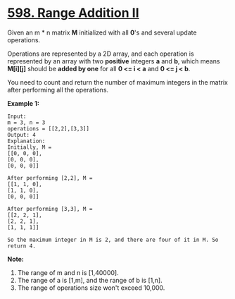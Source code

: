 # [598. Range Addition II](https://leetcode.com/problems/range-addition-ii/)

Given an m \* n matrix **M** initialized with all **0**'s and several update operations.

Operations are represented by a 2D array, and each operation is represented by an array with two **positive** integers **a** and **b**, which means **M[i][j]** should be **added by one** for all **0 <= i < a** and **0 <= j < b**.

You need to count and return the number of maximum integers in the matrix after performing all the operations.

**Example 1:**

    Input:
    m = 3, n = 3
    operations = [[2,2],[3,3]]
    Output: 4
    Explanation:
    Initially, M =
    [[0, 0, 0],
    [0, 0, 0],
    [0, 0, 0]]

    After performing [2,2], M =
    [[1, 1, 0],
    [1, 1, 0],
    [0, 0, 0]]

    After performing [3,3], M =
    [[2, 2, 1],
    [2, 2, 1],
    [1, 1, 1]]

    So the maximum integer in M is 2, and there are four of it in M. So return 4.

**Note:**

1. The range of m and n is [1,40000].
2. The range of a is [1,m], and the range of b is [1,n].
3. The range of operations size won't exceed 10,000.
